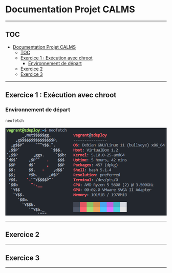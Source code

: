 # Documentation Projet CALMS

---

## TOC

- [Documentation Projet CALMS](#documentation-projet-calms)
  - [TOC](#toc)
  - [Exercice 1 : Exécution avec chroot](#exercice-1--exécution-avec-chroot)
    - [Environnement de départ](#environnement-de-départ)
  - [Exercice 2](#exercice-2)
  - [Exercice 3](#exercice-3)

---

## Exercice 1 : Exécution avec chroot

### Environnement de départ

```bash
neofetch
```

![neofetch_screen](images/neofetch_screen.png)

---

## Exercice 2

---

## Exercice 3

---
